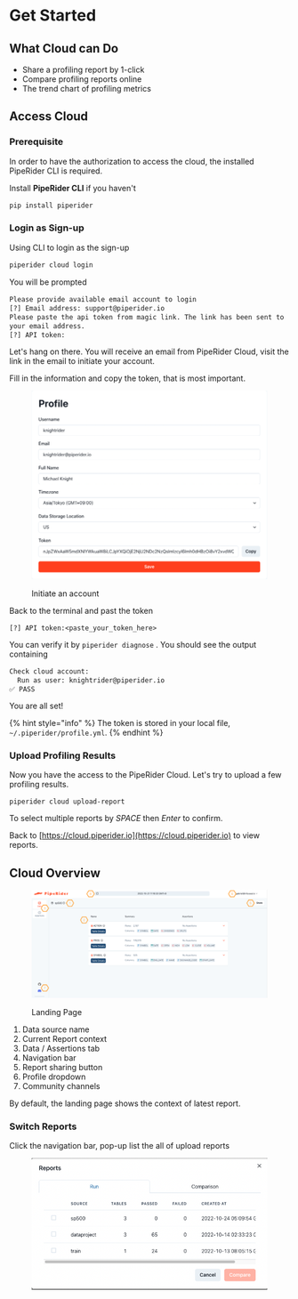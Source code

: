 # Get Started

## What Cloud can Do

* Share a profiling report by 1-click&#x20;
* Compare profiling reports online
* The trend chart of profiling metrics

## Access Cloud

### Prerequisite

In order to have the authorization to access the cloud, the installed PipeRider CLI is required.

Install **PipeRider CLI** if you haven't

```bash
pip install piperider
```

### Login as Sign-up

Using CLI to login as the sign-up

```bash
piperider cloud login
```

You will be prompted

```
Please provide available email account to login
[?] Email address: support@piperider.io
Please paste the api token from magic link. The link has been sent to your email address.
[?] API token:
```

Let's hang on there. You will receive an email from PipeRider Cloud, visit the link in the email to initiate your account.

Fill in the information and copy the token, that is most important.

<figure><img src="../.gitbook/assets/cloud_profile.png" alt=""><figcaption><p>Initiate an account</p></figcaption></figure>



Back to the terminal and past the token&#x20;

```
[?] API token:<paste_your_token_here>
```

You can verify it by `piperider diagnose` . You should see the output containing

```
Check cloud account:
  Run as user: knightrider@piperider.io
✅ PASS
```

You are all set!

{% hint style="info" %}
The token is stored in your local file, `~/.piperider/profile.yml`.
{% endhint %}

### Upload Profiling Results

Now you have the access to the PipeRider Cloud. Let's try to upload a few profiling results.

```
piperider cloud upload-report
```

To select multiple reports by _SPACE_ then _Enter_ to confirm.

Back to [https://cloud.piperider.io](https://cloud.piperider.io) to view reports.

## Cloud Overview

<figure><img src="../.gitbook/assets/cloud_overview.png" alt=""><figcaption><p>Landing Page</p></figcaption></figure>

1. Data source name
2. Current Report context
3. Data / Assertions tab
4. Navigation bar
5. Report sharing button
6. Profile dropdown
7. Community channels

By default, the landing page shows the context of latest report.

### Switch Reports

Click the navigation bar, pop-up list the all of upload reports

<figure><img src="../.gitbook/assets/cloud_nav_report.png" alt=""><figcaption></figcaption></figure>
